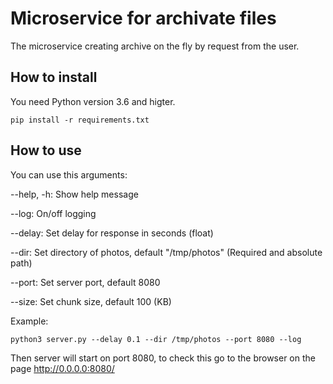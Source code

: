 # Microservice for archivate files

The microservice creating archive on the fly by request from the user.


## How to install

You need Python version 3.6 and higter.

```
pip install -r requirements.txt
```


## How to use

You can use this arguments:

--help, -h: Show help message

--log: On/off logging

--delay: Set delay for response in seconds (float)

--dir: Set directory of photos, default "/tmp/photos" (Required and absolute path)

--port: Set server port, default 8080

--size: Set chunk size, default 100 (KB)

Example:

```
python3 server.py --delay 0.1 --dir /tmp/photos --port 8080 --log
```

Then server will start on port 8080, to check this go to the browser on the page http://0.0.0.0:8080/
